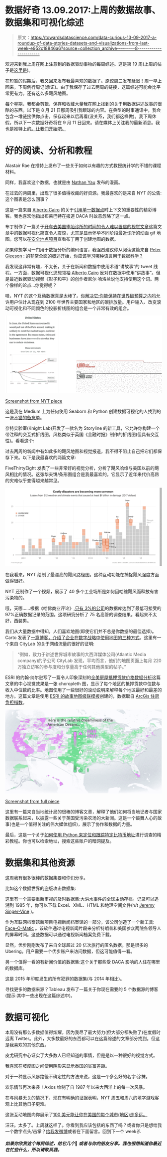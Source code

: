 # 数据好奇 13.09.2017:上周的数据故事、数据集和可视化综述

> 原文：<https://towardsdatascience.com/data-curious-13-09-2017-a-roundup-of-data-stories-datasets-and-visualizations-from-last-week-e952c18846a6?source=collection_archive---------8----------------------->

欢迎来到我上周在网上注意到的数据驱动事物的每周综述。这是第 19 周(上周的帖子是[这里是](https://medium.com/towards-data-science/data-curious-21-08-2017-a-roundup-of-data-stories-datasets-and-visualizations-from-last-week-366b8101545b))。

在短暂的假期后，我又回来发布我最喜欢的数据了。原谅周三发布延迟！周一早上回来，下周例行周记(承诺)。由于我保存了过去两周的链接，这篇综述可能会比平常更有力。还有这么多飓风地图。

每个星期，我都会剪辑、保存和收藏大量我在网上找到的关于用数据讲述故事的很酷的东西。以下是 8 月 21 日那周吸引我眼球的内容。在典型的时事通讯中，我会包含一堆链接供你点击，保存起来以后再看(没关系，我们都这样做)。我下周休假，所以下一次数据好奇将在 9 月 11 日回来。请在媒体上关注我的最新消息。我也是推特上的[。让我们开始吧。](https://twitter.com/bnj_cooley)

# 好的阅读、分析和教程

Alastair Rae 在推特上发布了一些关于如何以有趣的方式教授统计学的不错的课程材料。

同样，我喜欢这个数据，也就是由 [Nathan Yau](https://medium.com/u/2b16b83605e4?source=post_page-----e952c18846a6--------------------------------) 发布的漫画。

在过去的两周里，出现了很多值得收藏的好资源。我最喜欢的是来自 NYT 的公告:这个图表是怎么回事？

这是一篇来自 [Alberto Cairo](https://medium.com/u/11fdafb23a7e?source=post_page-----e952c18846a6--------------------------------) 的关于[引用单一数据点](http://www.thefunctionalart.com/2017/09/a-single-data-point-is-often.html)时上下文的重要性的精彩博客。我也喜欢他指出布莱巴特在报道 DACA 时故意忽略了这一点。

布丁制作了一篇关于[开车去美国堕胎诊所的时间的令人难以置信的视觉文章](https://t.co/lUDFLyiIp3)这篇文章中的数据可视化简直令人震惊，尤其是显示怀孕不同阶段最近诊所的动画 gif 地图。您可以在[安全地点项目](https://www.safeplaceproject.com/)查看布丁用于创建地图的数据。

如果你想学习一门用于数据分析的编码语言，我强烈建议你从阅读这篇来自 [Peter Gleeson](https://medium.com/u/536515a4b25d?source=post_page-----e952c18846a6--------------------------------) : [的非常全面的概述开始，你应该学习哪种语言用于数据科学？](https://medium.freecodecamp.org/which-languages-should-you-learn-for-data-science-e806ba55a81f)

我发现这非常有趣，不太长，关于在新闻和数据中使用术语“讲故事”的 tweet 线程。一方面，数据可视化思想领袖 [Alberto Cairo](https://medium.com/u/11fdafb23a7e?source=post_page-----e952c18846a6--------------------------------) 反对在数据中使用“讲故事”。但是最近数据驱动视频《影子和平》的创作者尼尔·哈洛兰说他支持使用这个词。两个像样的论点…你觉得呢？

哇，NYT 的这个互动数据真是太棒了。[你解决它:你能保持在世界碳预算之内吗](https://www.nytimes.com/interactive/2017/08/29/opinion/climate-change-carbon-budget.html)允许用户估计从现在到 2100 年世界主要国家和地区的碳排放量。用户输入、改变滚动可视化和不同颜色的投影折线图的组合是一个非常有效的组合。

![](img/342f6306e43d7857e91268ff3b0fe66c.png)

[Screenshot from NYT piece](https://www.nytimes.com/interactive/2017/08/29/opinion/climate-change-carbon-budget.html)

这是我在 Medium 上为任何使用 Seaborn 和 Python 创建数据可视化的人找到的一张[不错的备忘单](https://medium.com/towards-data-science/python-seaborn-cheat-sheet-for-statistical-data-visualization-5428d07d2c9b)。

奈特实验室(Knight Lab)开发了一款名为 Storyline 的新工具，它允许你构建一个带注释的交互式折线图，风格类似于英国《金融时报》制作的折线图(但具有交互性)。看看这个:

过去两周的新闻中有如此多的飓风地图和视觉报道，我不得不阻止自己把它们都保存下来。以下是我最喜欢的两篇文章:

FiveThirtyEight 发表了一些非常好的视觉分析，分析了飓风哈维与美国以前的飓风相比的情况。这张华夫饼/条形图组合是我最喜欢的，它显示了近年来代价高昂的灾难似乎变得越来越常见。

![](img/c1150e8574d41bee9f5ede60b65a2935.png)

在我看来，NYT 绘制了最漂亮的飓风路径图。这种互动功能在捕捉飓风强度方面做得很好。

NYT 还制作了一个视频，展示了 40 多个工业场所是如何因哈维飓风而释放有害污染物的。

哦，天哪……根据《哈佛商业评论》,[只有 3%的公司](https://hbr.org/2017/09/sgc-publish-the-week-of-911-new-research-only-3-of-companies-have-acceptable-quality-data)的数据库达到了最低可接受的 97%正确数据记录的范围。这项研究分析了 75 名高管的调查结果。看起来不太好，西装男。

我们从大量数据中得知，人们喜欢地图(即使它们并不总是你数据的最佳选择)。Carto 发表了[一篇博客，介绍了企业在数字战略中使用地图的三种方式](https://carto.com/blog/three-ways-maps-transform-digital-marketing-campaigns/)。这里有一个来自 CityLab 的关于网络流量的很好的证明:

> “例如，致力于讲述世界城市故事的大西洋媒体公司(Atlantic Media company)的子公司 CityLab 发现，平均而言，他们的地图页面上每月 220 万独立访客的参与度和分享量高于任何其他类型的帖子。”

ESRI 的约翰·纳尔逊写了一篇令人印象深刻的[全美房屋抵押贷款价格数据分析](https://nation.maps.arcgis.com/apps/Cascade/index.html?appid=de7f932e3a1d494f9c9d9a67fb0de646)这篇文章的中心视觉效果是一张 choropleth 图，显示了每个地区的抵押贷款中位数与收入中位数的比率。地图使用了一些很好的滚动说明来解释每个地区最好和最差的地方。这篇文章是使用 [ESRI 的故事地图级联模板](https://storymaps.arcgis.com/en/app-list/cascade/)创建的，数据取自 [ArcGis 住房负担指数](https://www.arcgis.com/home/webmap/viewer.html?webmap=4ed20164f914429b951486adcbc2b8e8&extent=-127.7913,26.4638,-70.135,50.3967)。

![](img/1239062e21624d4be54efa4ecf359aca.png)

[Screenshot from full piece](https://nation.maps.arcgis.com/apps/Cascade/index.html?appid=de7f932e3a1d494f9c9d9a67fb0de646)

这里有一篇来自当地统计局的很棒的博客文章，解释了他们如何将当地记者与国家数据联系起来，以披露一些关于英国受污染农场的大新闻。这是一个鼓舞人心的故事(也是一个值得关注的伟大媒体组织)，展示了协作和数据的力量。

最后，这是一个关于[如何使用 Python 来定位和跟踪特定比特币地址](http://www.automatingosint.com/blog/2017/09/follow-the-bitcoin-with-python-blockexplorer-and-webhose-io/)进行调查的精彩教程。你也可以检索地址，搜索这些账户的暗网提及。

# 数据集和其他资源

这周我有很多很棒的数据集要和你们分享。

比如这个数据世界的盗版攻击数据集:

这里有一个需要重新审视的及时数据集:大洪水事件的全球主动存档。记录可以追溯到 1985 年，你可以下载 Excel、XML、HTML 和地理空间文件(h/t [Jeremy Singer-Vine](https://medium.com/u/ed0679a22aba?source=post_page-----e952c18846a6--------------------------------) )。

作为互联网档案馆新项目电视新闻档案馆的一部分，该公司创造了一个新工具: [Face-O-Matic](https://blog.archive.org/2017/09/06/face-o-matic-data-show-trump-dominates/) 。该软件通过电视新闻片段来分析特朗普和美国参众两院各领导人的屏幕时间。这些数据可以通过电视新闻档案免费下载。

显然，优步刚刚发布了来自全球超过 20 亿次旅行的匿名数据。那是很多的 Ubering。用户需要一个优步账户来访问数据，但这可能值得一看。

另一个值得一看的有新闻价值的数据集:这个关于那些受 DACA 影响的人住在哪里的数据库。

这是 2015 年印度发生的所有犯罪的数据集(与 2014 年相比)。

寻找更多的数据来源？Tableau 发布了一篇关于你现在需要的 5 个数据源的博客(提示:其中一些出现在这篇综述中)。

# 数据可视化

本周没有那么多数据值得炫耀，因为我尽了最大努力(但大部分都失败了)在度假时远离 Twitter。此外，大多数最好的东西都可以在这篇综述的文章部分找到。但这是我喜欢的其他东西。

皮尤研究中心证实了大多数人已经知道的事情，但是是以一种很好的视觉方式。

我喜欢在坡度图之间使用阴影来显示泰国的贫富差距。

对于一种显示风暴路径不确定性的方法来说，这是一个多么好的名字:涂抹。

欢乐情节再次来袭！Axios 绘制了自 1987 年以来大西洋上的每一次风暴。

在与风暴无关的情况下，现在有明确的证据表明，NYT 周五和周六的填字游戏客观上比其他日子更难。

这张互动地图向你展示了[100 美元能让你在美国的每个城市(地区)走多远。](https://taxfoundation.org/real-value-100-metro-2017/)

汪汪。太多了。上周就这样了。你看到我应该包括的东西了吗？或者你只是想给我一个数字点头/击掌？[给我发微博](https://twitter.com/bnj_cooley)或者在下面留言。回到下一个 week✌.

***如果你欣赏这个每周综述，给它几个*👏️️ *或者与你的朋友分享。我也很想知道你最近在忙些什么，所以请联系我。***